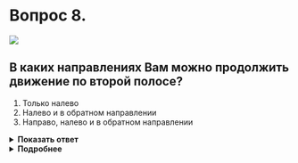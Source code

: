 # Вопрос 8.

![](https://s.drom.ru/i24228/pdd/tickets/2016/1543885207.jpg)

## В каких направлениях Вам можно продолжить движение по второй полосе?

1. Только налево
2. Налево и в обратном направлении
3. Направо, налево и в обратном направлении

<details>
<summary><b>Показать ответ</b></summary>
Правильный ответ: 2
</details>
<details>
<summary><b>Подробнее</b></summary>
Знак 4.1.6 «Движение направо или налево» из крайней левой полосы разрешает поворот налево и разворот для движения в обратном направлении. Для поворота направо необходимо было заранее перестроиться на крайнюю правую полосу.
(«Дорожные знаки», пункт 8.5 ПДД)
</details>